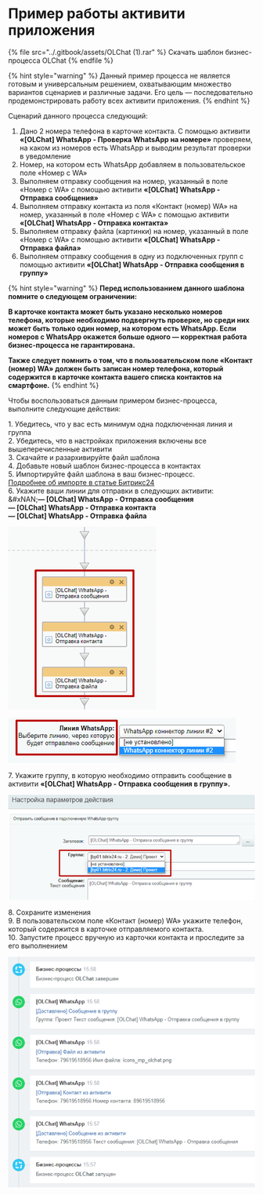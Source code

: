 # Пример работы активити приложения

{% file src="../.gitbook/assets/OLChat (1).rar" %}
Скачать шаблон бизнес-процесса OLChat
{% endfile %}

{% hint style="warning" %}
Данный пример процесса не является готовым и универсальным решением, охватывающим множество вариантов сценариев и различные задачи. Его цель — последовательно продемонстрировать работу всех активити приложения.&#x20;
{% endhint %}

&#x20;Сценарий данного процесса следующий:

1. Дано 2 номера телефона в карточке контакта. С помощью активити **«\[OLChat] WhatsApp - Проверка WhatsApp на номере»** проверяем, на каком из номеров есть WhatsApp и выводим результат проверки в уведомление
2. Номер, на котором есть WhatsApp добавляем в пользовательское поле «Номер с WA»
3. Выполняем отправку сообщения на номер, указанный в поле «Номер с WA» с помощью активити **«\[OLChat] WhatsApp - Отправка сообщения»**
4. Выполняем отправку контакта из поля «Контакт (номер) WA» на номер, указанный в поле «Номер с WA» с помощью активити **«\[OLChat] WhatsApp - Отправка контакта»**
5. Выполняем отправку файла (картинки) на номер, указанный в поле «Номер с WA» с помощью активити **«\[OLChat] WhatsApp - Отправка файла»**
6. Выполняем отправку сообщения в одну из подключенных групп с помощью активити **«\[OLChat] WhatsApp - Отправка сообщения в группу»**

{% hint style="warning" %}
**Перед использованием данного шаблона помните о следующем ограничении:**

**В карточке контакта может быть указано несколько номеров телефона, которые необходимо подвергнуть проверке, но среди них может быть только один номер, на котором есть WhatsApp. Если номеров с WhatsApp окажется больше одного — корректная работа бизнес-процесса не гарантирована.**

**Также следует помнить о том, что в пользовательском поле «Контакт (номер) WA» должен быть записан номер телефона, который содержится в карточке контакта вашего списка контактов на смартфоне.**
{% endhint %}

Чтобы воспользоваться данным примером бизнес-процесса, выполните следующие действия:

1\. Убедитесь, что у вас есть минимум одна подключенная линия и группа\
2\. Убедитесь, что в настройках приложения включены все вышеперечисленные активити\
3\. Скачайте и разархивируйте файл шаблона\
4\. Добавьте новый шаблон бизнес-процесса в контактах\
5\. Импортируйте файл шаблона в ваш бизнес-процесс.\
[Подробнее об импорте в статье Битрикс24](https://helpdesk.bitrix24.ru/open/5435897/)\
6\. Укажите ваши линии для отправки в следующих активити:\
&#xNAN;**— \[OLChat] WhatsApp - Отправка сообщения**\
**— \[OLChat] WhatsApp - Отправка контакта**\
**— \[OLChat] WhatsApp - Отправка файла**

![](<../.gitbook/assets/image (763).png>)

![](<../.gitbook/assets/image (619).png>)

7\. Укажите группу, в которую необходимо отправить сообщение в активити **«\[OLChat] WhatsApp - Отправка сообщения в группу».**

![](<../.gitbook/assets/image (268).png>)

8\. Сохраните изменения\
9\. В пользовательском поле «Контакт (номер) WA» укажите телефон, который содержится в карточке отправляемого контакта.\
10\. Запустите процесс вручную из карточки контакта и проследите за его выполнением

![](<../.gitbook/assets/image (582).png>)

